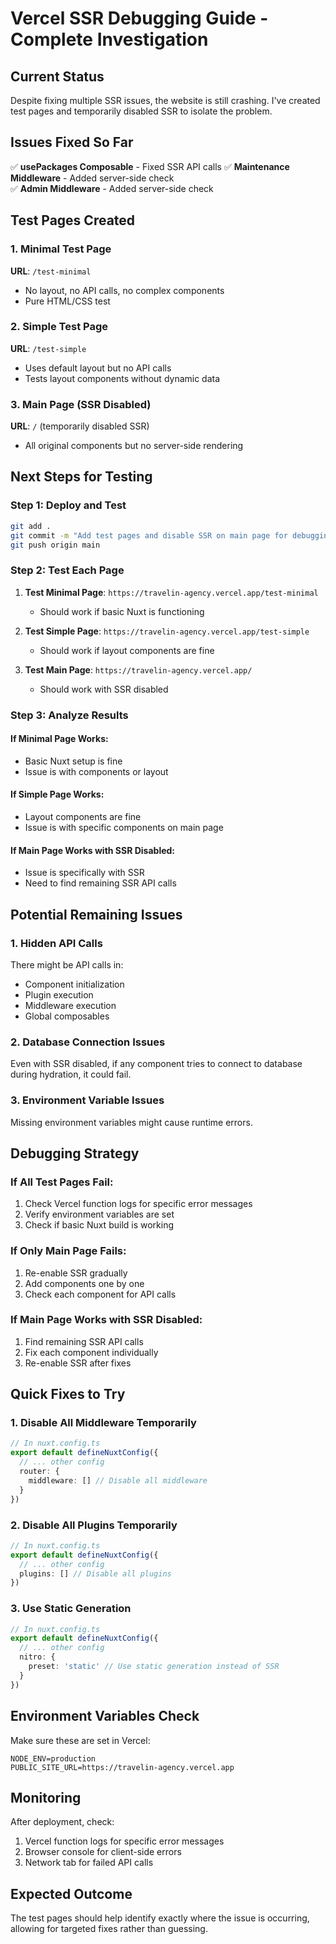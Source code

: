 # Vercel SSR Debugging Guide - Complete Investigation

## Current Status
Despite fixing multiple SSR issues, the website is still crashing. I've created test pages and temporarily disabled SSR to isolate the problem.

## Issues Fixed So Far
✅ **usePackages Composable** - Fixed SSR API calls
✅ **Maintenance Middleware** - Added server-side check  
✅ **Admin Middleware** - Added server-side check

## Test Pages Created

### 1. Minimal Test Page
**URL**: `/test-minimal`
- No layout, no API calls, no complex components
- Pure HTML/CSS test

### 2. Simple Test Page  
**URL**: `/test-simple`
- Uses default layout but no API calls
- Tests layout components without dynamic data

### 3. Main Page (SSR Disabled)
**URL**: `/` (temporarily disabled SSR)
- All original components but no server-side rendering

## Next Steps for Testing

### Step 1: Deploy and Test
```bash
git add .
git commit -m "Add test pages and disable SSR on main page for debugging"
git push origin main
```

### Step 2: Test Each Page
1. **Test Minimal Page**: `https://travelin-agency.vercel.app/test-minimal`
   - Should work if basic Nuxt is functioning
   
2. **Test Simple Page**: `https://travelin-agency.vercel.app/test-simple`
   - Should work if layout components are fine
   
3. **Test Main Page**: `https://travelin-agency.vercel.app/`
   - Should work with SSR disabled

### Step 3: Analyze Results

#### If Minimal Page Works:
- Basic Nuxt setup is fine
- Issue is with components or layout

#### If Simple Page Works:
- Layout components are fine
- Issue is with specific components on main page

#### If Main Page Works with SSR Disabled:
- Issue is specifically with SSR
- Need to find remaining SSR API calls

## Potential Remaining Issues

### 1. Hidden API Calls
There might be API calls in:
- Component initialization
- Plugin execution
- Middleware execution
- Global composables

### 2. Database Connection Issues
Even with SSR disabled, if any component tries to connect to database during hydration, it could fail.

### 3. Environment Variable Issues
Missing environment variables might cause runtime errors.

## Debugging Strategy

### If All Test Pages Fail:
1. Check Vercel function logs for specific error messages
2. Verify environment variables are set
3. Check if basic Nuxt build is working

### If Only Main Page Fails:
1. Re-enable SSR gradually
2. Add components one by one
3. Check each component for API calls

### If Main Page Works with SSR Disabled:
1. Find remaining SSR API calls
2. Fix each component individually
3. Re-enable SSR after fixes

## Quick Fixes to Try

### 1. Disable All Middleware Temporarily
```typescript
// In nuxt.config.ts
export default defineNuxtConfig({
  // ... other config
  router: {
    middleware: [] // Disable all middleware
  }
})
```

### 2. Disable All Plugins Temporarily
```typescript
// In nuxt.config.ts
export default defineNuxtConfig({
  // ... other config
  plugins: [] // Disable all plugins
})
```

### 3. Use Static Generation
```typescript
// In nuxt.config.ts
export default defineNuxtConfig({
  // ... other config
  nitro: {
    preset: 'static' // Use static generation instead of SSR
  }
})
```

## Environment Variables Check
Make sure these are set in Vercel:
```
NODE_ENV=production
PUBLIC_SITE_URL=https://travelin-agency.vercel.app
```

## Monitoring
After deployment, check:
1. Vercel function logs for specific error messages
2. Browser console for client-side errors
3. Network tab for failed API calls

## Expected Outcome
The test pages should help identify exactly where the issue is occurring, allowing for targeted fixes rather than guessing.
